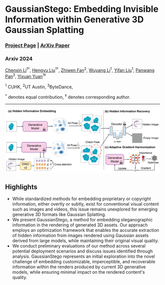 # GaussianStego: Embedding Invisible Information within Generative 3D Gaussian Splatting

<!-- <i>The avatar is generated by stable diffusion.</i> -->


### [Project Page](https://gaussian-stego.github.io/) | [ArXiv Paper](https://arxiv.org/abs/2407.01301)
### Arxiv 2024

[Chenxin Li](https://xggnet.github.io/)<sup>1†</sup>, 
[Hengyu Liu](https://github.com/LiuHengyu321)<sup>1†</sup>, 
[Zhiwen Fan](https://zhiwenfan.github.io/)<sup>2</sup>,
[Wuyang Li](https://wymancv.github.io/wuyang.github.io/)<sup>1</sup>,
[Yifan Liu](https://yifliu3.github.io/)<sup>1</sup>,
[Panwang Pan](https://paulpanwang.github.io/)<sup>3</sup>,
[Yixuan Yuan](https://www.ee.cuhk.edu.hk/en-gb/people/academic-staff/professors/prof-yixuan-yuan)<sup>1‡</sup>

<sup>1</sup> CUHK, <sup>2</sup>UT Austin, <sup>3</sup>ByteDance, 

<sup>†</sup> denotes equal contribution, <sup>‡</sup> denotes corresponding author. 

-------------------------------------------
![introduction](./assets/method.jpg)

## Highlights 
- While standardized methods for embedding proprietary or copyright information, either overtly or subtly, exist for conventional visual content such as images and videos, this issue remains unexplored for emerging generative 3D formats like Gaussian Splatting.
- We present GaussianStego, a method for embedding steganographic information in the rendering of generated 3D assets. Our approach employs an optimization framework that enables the accurate extraction of hidden information from images rendered using Gaussian assets derived from large models, while maintaining their original visual quality.
- We conduct preliminary evaluations of our method across several potential deployment scenarios and discuss issues identified through analysis. GaussianStego represents an initial exploration into the novel challenge of embedding customizable, imperceptible, and recoverable information within the renders produced by current 3D generative models, while ensuring minimal impact on the rendered content's quality.
